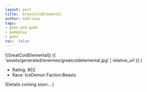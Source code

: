 ```yaml
---
layout: post
title:  GreatColdElemental
author: Goblinou
tags:
- gobs-and-gods
- gameplay
- gobs
toc:  false
---
```


![GreatColdElemental]( {{ 'assets/generated/enemies/greatcoldelemental.jpg' | relative_url }} )
- Rating: 802
- Race: IceDemon  Faction:Beasts

(Details coming soon... )
